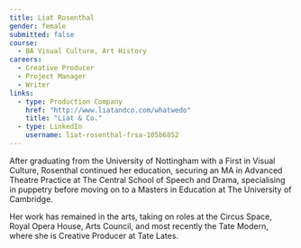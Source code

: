 ```yaml
---
title: Liat Rosenthal
gender: female
submitted: false 
course: 
  - BA Visual Culture, Art History
careers:
  - Creative Producer 
  - Project Manager 
  - Writer
links:
  - type: Production Company
    href: "http://www.liatandco.com/whatwedo"
    title: "Liat & Co."
  - type: LinkedIn
    username: liat-rosenthal-frsa-105b6852
---
```


After graduating from the University of Nottingham with a First in Visual Culture, Rosenthal continued her education, securing an MA in Advanced Theatre Practice at The Central School of Speech and Drama, specialising in puppetry before moving on to a Masters in Education at The University of Cambridge.

Her work has remained in the arts, taking on roles at the Circus Space, Royal Opera House, Arts Council, and most recently the Tate Modern, where she is Creative Producer at Tate Lates.